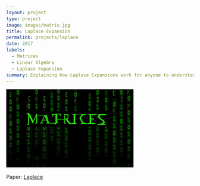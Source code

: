 ```yaml
---
layout: project
type: project
image: images/matrix.jpg
title: Laplace Expansion
permalink: projects/laplace
date: 2017
labels:
  - Matrices
  - Linear Algebra
  - Laplace Expansion
summary: Explaining how Laplace Expansions work for anyone to understand.
---
```


<img class="ui medium left floated image" src="../images/matrices.gif">

Paper: <a href="https://docs.google.com/document/d/1xei5mYIneCADmh33TDhonANqa1dTRRN7YIY5BDkuf1A/edit?usp=sharing"><i class="large File Word Outline icon"></i>Laplace</a>
